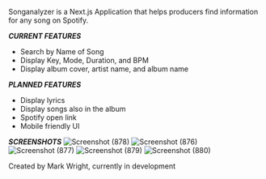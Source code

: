 Songanalyzer is a Next.js Application that helps producers find information for any song on Spotify.

***CURRENT FEATURES***
* Search by Name of Song
* Display Key, Mode, Duration, and BPM
* Display album cover, artist name, and album name

***PLANNED FEATURES***
* Display lyrics
* Display songs also in the album
* Spotify open link
* Mobile friendly UI

***SCREENSHOTS***
![Screenshot (878)](https://github.com/user-attachments/assets/d89d4472-535d-4e2a-ab5d-61b354846630)
![Screenshot (876)](https://github.com/user-attachments/assets/97faecb4-7bee-4dae-93e8-96762895aab7)
![Screenshot (877)](https://github.com/user-attachments/assets/31baaa64-1142-4530-8b26-099913d2a551)
![Screenshot (879)](https://github.com/user-attachments/assets/f34201bb-f99e-4729-8527-4d3f249f9e51)
![Screenshot (880)](https://github.com/user-attachments/assets/c39f53d4-852c-4c5f-b8e3-ec7f233321ef)

Created by Mark Wright, currently in development

